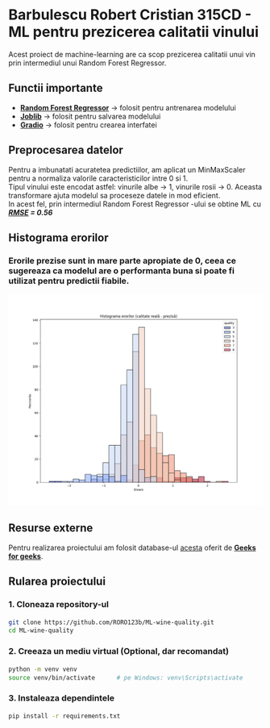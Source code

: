 # Barbulescu Robert Cristian 315CD - ML pentru prezicerea calitatii vinului

Acest proiect de machine-learning are ca scop prezicerea calitatii unui vin prin intermediul unui Random Forest Regressor.

## Functii importante

- **[Random Forest Regressor](https://en.wikipedia.org/wiki/Random_forest)** -> folosit pentru antrenarea modelului
- **[Joblib](https://joblib.readthedocs.io/en/stable/)** -> folosit pentru salvarea modelului
- **[Gradio](https://www.gradio.app/)** -> folosit pentru crearea interfatei

## Preprocesarea datelor

Pentru a imbunatati acuratetea predictiilor, am aplicat un MinMaxScaler pentru a normaliza valorile caracteristicilor intre 0 si 1. <br>
Tipul vinului este encodat astfel: vinurile albe → 1, vinurile rosii → 0. Aceasta transformare ajuta modelul sa proceseze datele in mod eficient. <br>
In acest fel, prin intermediul Random Forest Regressor -ului se obtine ML cu ***[RMSE](https://en.wikipedia.org/wiki/Root_mean_square_deviation) = 0.56***

## Histograma erorilor

### Erorile prezise sunt in mare parte apropiate de 0, ceea ce sugereaza ca modelul are o performanta buna si poate fi utilizat pentru predictii fiabile.
![Histograma erorilor](./Histograma%20erorilor.png)

## Resurse externe

Pentru realizarea proiectului am folosit database-ul [acesta](https://media.geeksforgeeks.org/wp-content/uploads/20240910131455/winequalityN.csv) oferit de **[Geeks for geeks](https://www.geeksforgeeks.org/)**.

## Rularea proiectului
### 1. Cloneaza repository-ul
```bash
git clone https://github.com/RORO123b/ML-wine-quality.git
cd ML-wine-quality
```

### 2. Creeaza un mediu virtual (Optional, dar recomandat)
```bash
python -m venv venv
source venv/bin/activate      # pe Windows: venv\Scripts\activate
```

### 3. Instaleaza dependintele
```bash
pip install -r requirements.txt
```